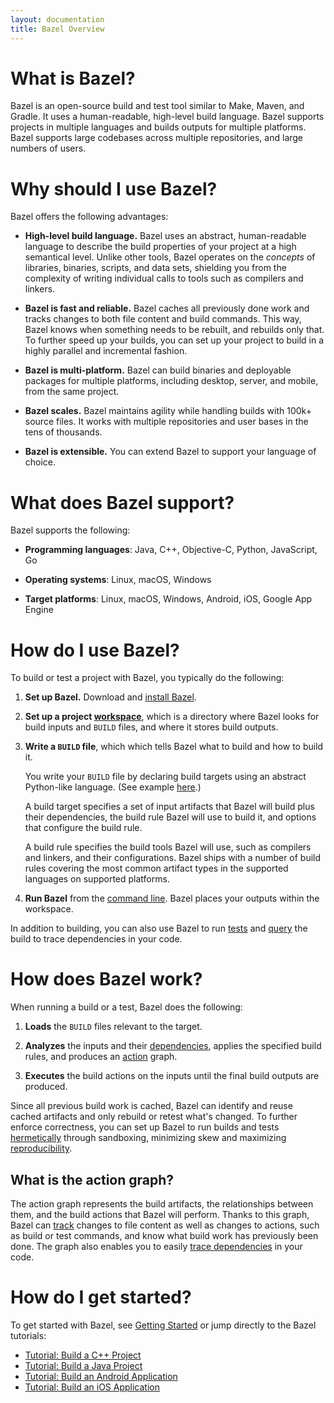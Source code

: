 ```yaml
---
layout: documentation
title: Bazel Overview
---
```


# What is Bazel?

Bazel is an open-source build and test tool similar to Make, Maven, and Gradle.
It uses a human-readable, high-level build language. Bazel supports projects in
multiple languages and builds outputs for multiple platforms. Bazel supports
large codebases across multiple repositories, and large numbers of users.


# Why should I use Bazel?

Bazel offers the following advantages:

*   **High-level build language.** Bazel uses an abstract, human-readable
    language to describe the build properties of your project at a high
    semantical level. Unlike other tools, Bazel operates on the *concepts*
    of libraries, binaries, scripts, and data sets, shielding you from the
    complexity of writing individual calls to tools such as compilers and
    linkers.

*   **Bazel is fast and reliable.** Bazel caches all previously done work and
    tracks changes to both file content and build commands. This way, Bazel
    knows when something needs to be rebuilt, and rebuilds only that. To further
    speed up your builds, you can set up your project to build in a  highly
    parallel and incremental fashion.

*   **Bazel is multi-platform.** Bazel can build binaries and deployable
    packages for multiple platforms, including desktop, server, and mobile,
    from the same project.

*   **Bazel scales.** Bazel maintains agility while handling builds with 100k+
    source files. It works with multiple repositories and user bases in the tens
    of thousands.

*   **Bazel is extensible.** You can extend Bazel to support your language of
    choice.


# What does Bazel support?

Bazel supports the following:

*  **Programming languages**: Java, C++, Objective-C, Python, JavaScript, Go

*  **Operating systems**: Linux, macOS, Windows

*  **Target platforms**: Linux, macOS, Windows, Android, iOS, Google App Engine


# How do I use Bazel?

To build or test a project with Bazel, you typically do the following:

1.  **Set up Bazel.** Download and [install Bazel](https://docs.bazel.build/versions/master/install.html).

2.  **Set up a project [workspace](https://docs.bazel.build/versions/master/tutorial/workspace.html)**,
    which is a directory where Bazel looks for build inputs and `BUILD` files,
    and where it stores build outputs.

3.  **Write a `BUILD` file**, which which tells Bazel what to build and how to
    build it.

    You write your `BUILD` file by declaring build targets using an abstract
    Python-like language. (See example [here](https://github.com/bazelbuild/bazel/blob/master/examples/cpp/BUILD).)

    A build target specifies a set of input artifacts that Bazel will build plus
    their dependencies, the build rule Bazel will use to build it, and options
    that configure the build rule.

    A build rule specifies the build tools Bazel will use, such as compilers and
    linkers, and their configurations. Bazel ships with a number of build rules
    covering the most common artifact types in the supported languages on
    supported platforms.

4. **Run Bazel** from the [command line](https://docs.bazel.build/versions/master/command-line-reference.html).
   Bazel places your outputs within the workspace.

In addition to building, you can also use Bazel to run [tests](https://docs.bazel.build/versions/master/test-encyclopedia.html)
and [query](https://docs.bazel.build/versions/master/query-how-to.html) the
build to trace dependencies in your code.


# How does Bazel work?

When running a build or a test, Bazel does the following:

1.  **Loads** the `BUILD` files relevant to the target.

2.  **Analyzes** the inputs and their [dependencies](https://docs.bazel.build/versions/master/build-ref.html#dependencies),
    applies the specified build rules, and produces an [action](https://docs.bazel.build/versions/master/skylark/concepts.html#evaluation-model)
    graph.

3.  **Executes** the build actions on the inputs until the final build outputs
    are produced.

Since all previous build work is cached, Bazel can identify and reuse cached
artifacts and only rebuild or retest what's changed. To further enforce
correctness, you can set up Bazel to run builds and tests [hermetically](https://docs.bazel.build/versions/master/bazel-user-manual.html#sandboxing)
through sandboxing, minimizing skew and maximizing [reproducibility](https://docs.bazel.build/versions/master/bazel-user-manual.html#correctness).


## What is the action graph?

The action graph represents the build artifacts, the relationships between them,
and the build actions that Bazel will perform. Thanks to this graph, Bazel can
[track](https://docs.bazel.build/versions/master/bazel-user-manual.html#build-consistency-and-incremental-builds)
changes to file content as well as changes to actions, such as build or test
commands, and know what build work has previously been done. The graph also
enables you to easily [trace dependencies](https://docs.bazel.build/versions/master/query-how-to.html)
in your code.


# How do I get started?

To get started with Bazel, see [Getting Started](https://docs.bazel.build/versions/master/getting-started.html)
or jump directly to the Bazel tutorials:

*   [Tutorial: Build a C++ Project](https://docs.bazel.build/versions/master/tutorial/cpp.html)
*   [Tutorial: Build a Java Project](https://docs.bazel.build/versions/master/tutorial/java.html)
*   [Tutorial: Build an Android Application](https://docs.bazel.build/versions/master/tutorial/android-app.html)
*   [Tutorial: Build an iOS Application](https://docs.bazel.build/versions/master/tutorial/ios-app.html)
